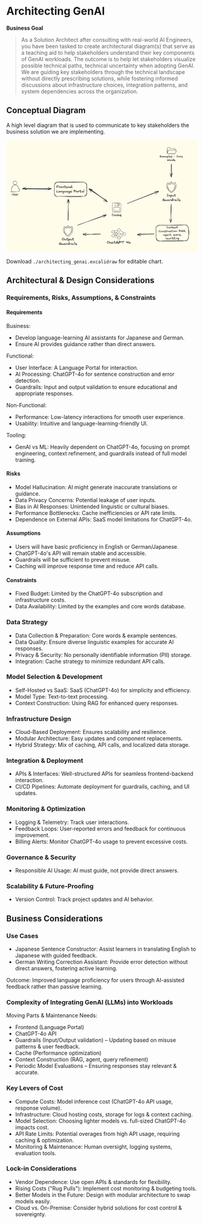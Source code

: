 # Architecting GenAI

**Business Goal** 

>As a Solution Architect after consulting with real-world AI Engineers, you have
been tasked to create architectural diagram(s) that serve as a teaching aid to
help stakeholders understand their key components of GenAI workloads. The
outcome is to help let stakeholders visualize possible technical paths,
technical uncertainty when adopting GenAI. We are guiding key stakeholders
through the technical landscape without directly prescribing solutions, while
fostering informed discussions about infrastructure choices, integration
patterns, and system dependencies across the organization.

## Conceptual Diagram

A high level diagram that is used to communicate to key stakeholders the
business solution we are implementing.

![GenAI Architecture](./images/GenAIArchitecture.png)

Download `./architecting_genai.excalidraw` for editable chart.

## Architectural & Design Considerations

### Requirements, Risks, Assumptions, & Constraints

#### Requirements

Business:
- Develop language-learning AI assistants for Japanese and German.
- Ensure AI provides guidance rather than direct answers.

Functional:
- User Interface: A Language Portal for interaction.
- AI Processing: ChatGPT-4o for sentence construction and error detection.
- Guardrails: Input and output validation to ensure educational and appropriate
  responses.

Non-Functional:
- Performance: Low-latency interactions for smooth user experience.
- Usability: Intuitive and language-learning-friendly UI.

Tooling:
- GenAI vs ML: Heavily dependent on ChatGPT-4o, focusing on prompt engineering,
  context refinement, and guardrails instead of full model training.

#### Risks

- Model Hallucination: AI might generate inaccurate translations or guidance.
- Data Privacy Concerns: Potential leakage of user inputs.
- Bias in AI Responses: Unintended linguistic or cultural biases.
- Performance Bottlenecks: Cache inefficiencies or API rate limits.
- Dependence on External APIs: SaaS model limitations for ChatGPT-4o.

#### Assumptions

- Users will have basic proficiency in English or German/Japanese.
- ChatGPT-4o's API will remain stable and accessible.
- Guardrails will be sufficient to prevent misuse.
- Caching will improve response time and reduce API calls.

#### Constraints

- Fixed Budget: Limited by the ChatGPT-4o subscription and infrastructure costs.
- Data Availability: Limited by the examples and core words database.

### Data Strategy

- Data Collection & Preparation: Core words & example sentences.
- Data Quality: Ensure diverse linguistic examples for accurate AI responses.
- Privacy & Security: No personally identifiable information (PII) storage.
- Integration: Cache strategy to minimize redundant API calls.

### Model Selection & Development

- Self-Hosted vs SaaS: SaaS (ChatGPT-4o) for simplicity and efficiency.
- Model Type: Text-to-text processing.
- Context Construction: Using RAG for enhanced query responses.

### Infrastructure Design

- Cloud-Based Deployment: Ensures scalability and resilience.
- Modular Architecture: Easy updates and component replacements.
- Hybrid Strategy: Mix of caching, API calls, and localized data storage.

### Integration & Deployment

- APIs & Interfaces: Well-structured APIs for seamless frontend-backend
  interaction.
- CI/CD Pipelines: Automate deployment for guardrails, caching, and UI updates.

### Monitoring & Optimization

- Logging & Telemetry: Track user interactions.
- Feedback Loops: User-reported errors and feedback for continuous improvement.
- Billing Alerts: Monitor ChatGPT-4o usage to prevent excessive costs.

### Governance & Security

- Responsible AI Usage: AI must guide, not provide direct answers.

### Scalability & Future-Proofing

- Version Control: Track project updates and AI behavior.

## Business Considerations

### Use Cases

- Japanese Sentence Constructor: Assist learners in translating English to
  Japanese with guided feedback.
- German Writing Correction Assistant: Provide error detection without direct
  answers, fostering active learning.

Outcome: Improved language proficiency for users through AI-assisted feedback
rather than passive learning.

### Complexity of Integrating GenAI (LLMs) into Workloads

Moving Parts & Maintenance Needs:
- Frontend (Language Portal)
- ChatGPT-4o API
- Guardrails (Input/Output validation) – Updating based on misuse patterns &
  user feedback.
- Cache (Performance optimization)
- Context Construction (RAG, agent, query refinement)
- Periodic Model Evaluations – Ensuring responses stay relevant & accurate.

###  Key Levers of Cost

- Compute Costs: Model inference cost (ChatGPT-4o API usage, response volume).
- Infrastructure: Cloud hosting costs, storage for logs & context caching.
- Model Selection: Choosing lighter models vs. full-sized ChatGPT-4o impacts
  cost.
- API Rate Limits: Potential overages from high API usage, requiring caching &
  optimization.
- Monitoring & Maintenance: Human oversight, logging systems, evaluation tools.

### Lock-in Considerations

- Vendor Dependence: Use open APIs & standards for flexibility.
- Rising Costs ("Rug Pulls"): Implement cost monitoring & budgeting tools.
- Better Models in the Future: Design with modular architecture to swap models
  easily.
- Cloud vs. On-Premise: Consider hybrid solutions for cost control &
  sovereignty.
